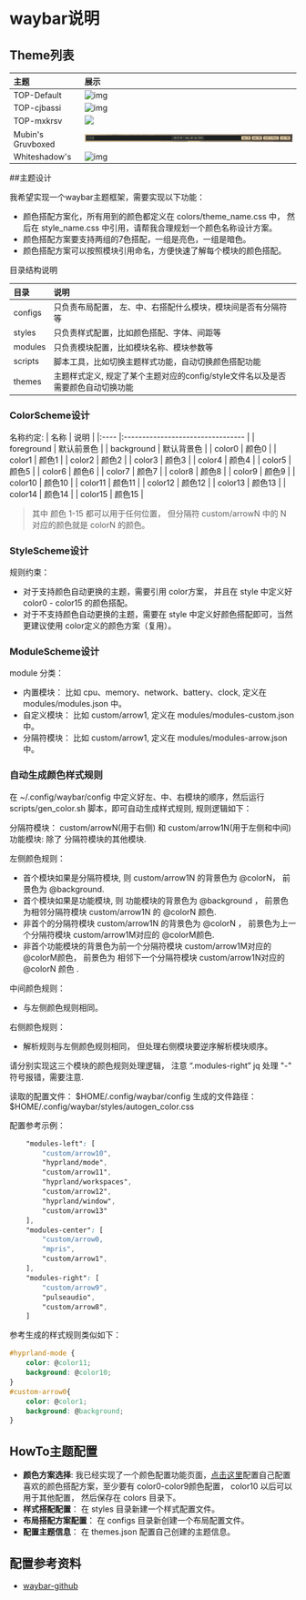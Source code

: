 # waybar说明


## Theme列表

| 主题 | 展示 |
|:---- |:--------------------------------- |
| TOP-Default |  ![img](https://i.imgur.com/pVH8S5e.png) |
| TOP-cjbassi |  ![img](https://i.imgur.com/Qbj43Uz.png) |
|TOP-mxkrsv | ![](https://camo.githubusercontent.com/61190e7030801b657a2507fbc5f330db4b040cb69fb330a7122118e15de96162/68747470733a2f2f692e696d6775722e636f6d2f627974427046442e706e67)|
|  Mubin's Gruvboxed| ![img](https://raw.githubusercontent.com/MubinMuhammad/MinimalSwayFX/refs/heads/main/assets/waybar.png)|
| Whiteshadow's | ![img](https://private-user-images.githubusercontent.com/116454864/400162079-6bd7f98e-1d4a-4c82-92ba-c74a63bbb908.png?jwt=eyJhbGciOiJIUzI1NiIsInR5cCI6IkpXVCJ9.eyJpc3MiOiJnaXRodWIuY29tIiwiYXVkIjoicmF3LmdpdGh1YnVzZXJjb250ZW50LmNvbSIsImtleSI6ImtleTUiLCJleHAiOjE3NDQ3ODc4NDMsIm5iZiI6MTc0NDc4NzU0MywicGF0aCI6Ii8xMTY0NTQ4NjQvNDAwMTYyMDc5LTZiZDdmOThlLTFkNGEtNGM4Mi05MmJhLWM3NGE2M2JiYjkwOC5wbmc_WC1BbXotQWxnb3JpdGhtPUFXUzQtSE1BQy1TSEEyNTYmWC1BbXotQ3JlZGVudGlhbD1BS0lBVkNPRFlMU0E1M1BRSzRaQSUyRjIwMjUwNDE2JTJGdXMtZWFzdC0xJTJGczMlMkZhd3M0X3JlcXVlc3QmWC1BbXotRGF0ZT0yMDI1MDQxNlQwNzEyMjNaJlgtQW16LUV4cGlyZXM9MzAwJlgtQW16LVNpZ25hdHVyZT03MzBlZTBmZTk3MGQxODg4ZjM2OGMwY2NlNzdiNzEzYmQ4MTM2OWEyOTYzZTBkMzFjNzk0NDI3Mzk4NjExMzdiJlgtQW16LVNpZ25lZEhlYWRlcnM9aG9zdCJ9.0kzit8NryboBqUpoeMKcUsf0a139VKy_g88YKA3XIKM)|




##主题设计

我希望实现一个waybar主题框架，需要实现以下功能：
- 颜色搭配方案化，所有用到的颜色都定义在 colors/theme_name.css 中， 然后在 style_name.css 中引用，请帮我合理规划一个颜色名称设计方案。
- 颜色搭配方案要支持两组的7色搭配，一组是亮色，一组是暗色。
- 颜色搭配方案可以按照模块引用命名，方便快速了解每个模块的颜色搭配。


目录结构说明

| 目录 | 说明 |
|:---- |:--------------------------------- |
| configs | 只负责布局配置， 左、中、右搭配什么模块，模块间是否有分隔符等 |
| styles | 只负责样式配置，比如颜色搭配、字体、间距等 |
|modules | 只负责模块配置，比如模块名称、模块参数等 |
|scripts | 脚本工具，比如切换主题样式功能，自动切换颜色搭配功能 |
| themes | 主题样式定义, 规定了某个主题对应的config/style文件名以及是否需要颜色自动切换功能 |

### ColorScheme设计

名称约定:
| 名称 | 说明 |
|:---- |:--------------------------------- |
| foreground | 默认前景色 |
| background | 默认背景色 |
| color0 | 颜色0 |
| color1 | 颜色1 |
| color2 | 颜色2 |
| color3 | 颜色3 |
| color4 | 颜色4 |
| color5 | 颜色5 |
| color6 | 颜色6 |
| color7 | 颜色7 |
| color8 | 颜色8 |
| color9 | 颜色9 |
| color10 | 颜色10 |
| color11 | 颜色11 |
| color12 | 颜色12 |
| color13 | 颜色13 |
| color14 | 颜色14 |
| color15 | 颜色15 |

> 其中 颜色 1-15 都可以用于任何位置， 但分隔符 custom/arrowN 中的 N 对应的颜色就是 colorN 的颜色。

### StyleScheme设计

规则约束：
- 对于支持颜色自动更换的主题，需要引用 color方案， 并且在 style 中定义好 color0 - color15 的颜色搭配。
- 对于不支持颜色自动更换的主题，需要在 style 中定义好颜色搭配即可，当然更建议使用 color定义的颜色方案（复用）。

### ModuleScheme设计

module 分类：
- 内置模块： 比如 cpu、memory、network、battery、clock, 定义在 modules/modules.json 中。
- 自定义模块： 比如 custom/arrow1, 定义在 modules/modules-custom.json 中。
- 分隔符模块： 比如 custom/arrow1, 定义在 modules/modules-arrow.json 中。


### 自动生成颜色样式规则

在 ~/.config/waybar/config 中定义好左、中、右模块的顺序，然后运行 scripts/gen_color.sh  脚本，即可自动生成样式规则, 规则逻辑如下：

分隔符模块： custom/arrowN(用于右侧) 和 custom/arrow1N(用于左侧和中间)
功能模块:  除了 分隔符模块的其他模块.

左侧颜色规则：
- 首个模块如果是分隔符模块, 则 custom/arrow1N 的背景色为 @colorN， 前景色为 @background. 
- 首个模块如果是功能模块, 则 功能模块的背景色为 @background ， 前景色为相邻分隔符模块 custom/arrow1N 的 @colorN 颜色.
- 非首个的分隔符模块 custom/arrow1N 的背景色为 @colorN ， 前景色为上一个分隔符模块 custom/arrow1M对应的 @colorM颜色.
- 非首个功能模块的背景色为前一个分隔符模块 custom/arrow1M对应的 @colorM颜色， 前景色为 相邻下一个分隔符模块 custom/arrow1N对应的 @colorN 颜色 .

中间颜色规则：
- 与左侧颜色规则相同。

右侧颜色规则：
- 解析规则与左侧颜色规则相同， 但处理右侧模块要逆序解析模块顺序。


请分别实现这三个模块的颜色规则处理逻辑， 注意 “.modules-right” jq 处理 "-"  符号报错，需要注意.

读取的配置文件： $HOME/.config/waybar/config
生成的文件路径： $HOME/.config/waybar/styles/autogen_color.css

配置参考示例：
```css
    "modules-left": [
        "custom/arrow10",
        "hyprland/mode",
        "custom/arrow11",
        "hyprland/workspaces",
        "custom/arrow12",
        "hyprland/window",
        "custom/arrow13"
    ],
    "modules-center": [
        "custom/arrow0,
        "mpris",
        "custom/arrow1",
    ],
    "modules-right": [
        "custom/arrow9",
        "pulseaudio",
        "custom/arrow8",
    ]
```
参考生成的样式规则类似如下：
```css
#hyprland-mode {
    color: @color11;
    background: @color10;
}
#custom-arrow0{
    color: @color1;
    background: @background;
}

```

## HowTo主题配置

- **颜色方案选择**: 我已经实现了一个颜色配置功能页面，[点击这里](https://switchtolinux.github.io/switchToLinux/pages/color-schema/)配置自己配置喜欢的颜色搭配方案，至少要有 color0-color9颜色配置， color10 以后可以用于其他配置， 然后保存在 colors 目录下。
- **样式搭配配置**： 在 styles 目录新建一个样式配置文件。
- **布局搭配方案配置**： 在 configs 目录新创建一个布局配置文件。
- **配置主题信息**： 在 themes.json 配置自己创建的主题信息。


## 配置参考资料

- [waybar-github](https://github.com/Alexays/Waybar/wiki)

